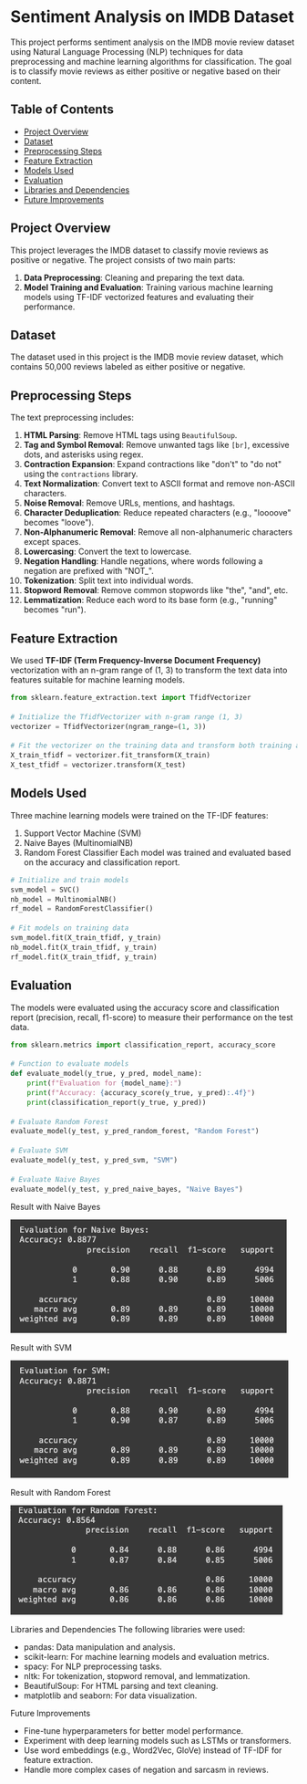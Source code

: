 # Sentiment Analysis on IMDB Dataset

This project performs sentiment analysis on the IMDB movie review dataset using Natural Language Processing (NLP) techniques for data preprocessing and machine learning algorithms for classification. The goal is to classify movie reviews as either positive or negative based on their content.

## Table of Contents
- [Project Overview](#project-overview)
- [Dataset](#dataset)
- [Preprocessing Steps](#preprocessing-steps)
- [Feature Extraction](#feature-extraction)
- [Models Used](#models-used)
- [Evaluation](#evaluation)
- [Libraries and Dependencies](#libraries-and-dependencies)
- [Future Improvements](#future-improvements)

## Project Overview
This project leverages the IMDB dataset to classify movie reviews as positive or negative. The project consists of two main parts:
1. **Data Preprocessing**: Cleaning and preparing the text data.
2. **Model Training and Evaluation**: Training various machine learning models using TF-IDF vectorized features and evaluating their performance.

## Dataset
The dataset used in this project is the IMDB movie review dataset, which contains 50,000 reviews labeled as either positive or negative.

## Preprocessing Steps

The text preprocessing includes:

1. **HTML Parsing**: Remove HTML tags using `BeautifulSoup`.
2. **Tag and Symbol Removal**: Remove unwanted tags like `[br]`, excessive dots, and asterisks using regex.
3. **Contraction Expansion**: Expand contractions like "don't" to "do not" using the `contractions` library.
4. **Text Normalization**: Convert text to ASCII format and remove non-ASCII characters.
5. **Noise Removal**: Remove URLs, mentions, and hashtags.
6. **Character Deduplication**: Reduce repeated characters (e.g., "loooove" becomes "loove").
7. **Non-Alphanumeric Removal**: Remove all non-alphanumeric characters except spaces.
8. **Lowercasing**: Convert the text to lowercase.
9. **Negation Handling**: Handle negations, where words following a negation are prefixed with "NOT_".
10. **Tokenization**: Split text into individual words.
11. **Stopword Removal**: Remove common stopwords like "the", "and", etc.
12. **Lemmatization**: Reduce each word to its base form (e.g., "running" becomes "run").

## Feature Extraction

We used **TF-IDF (Term Frequency-Inverse Document Frequency)** vectorization with an n-gram range of (1, 3) to transform the text data into features suitable for machine learning models.

```python
from sklearn.feature_extraction.text import TfidfVectorizer

# Initialize the TfidfVectorizer with n-gram range (1, 3)
vectorizer = TfidfVectorizer(ngram_range=(1, 3))

# Fit the vectorizer on the training data and transform both training and test data
X_train_tfidf = vectorizer.fit_transform(X_train)
X_test_tfidf = vectorizer.transform(X_test)
```
## Models Used
Three machine learning models were trained on the TF-IDF features:

1. Support Vector Machine (SVM)
2. Naive Bayes (MultinomialNB)
3. Random Forest Classifier
Each model was trained and evaluated based on the accuracy and classification report.
```python
# Initialize and train models
svm_model = SVC()
nb_model = MultinomialNB()
rf_model = RandomForestClassifier()

# Fit models on training data
svm_model.fit(X_train_tfidf, y_train)
nb_model.fit(X_train_tfidf, y_train)
rf_model.fit(X_train_tfidf, y_train)
```
## Evaluation
The models were evaluated using the accuracy score and classification report (precision, recall, f1-score) to measure their performance on the test data.
```python
from sklearn.metrics import classification_report, accuracy_score

# Function to evaluate models
def evaluate_model(y_true, y_pred, model_name):
    print(f"Evaluation for {model_name}:")
    print(f"Accuracy: {accuracy_score(y_true, y_pred):.4f}")
    print(classification_report(y_true, y_pred))

# Evaluate Random Forest
evaluate_model(y_test, y_pred_random_forest, "Random Forest")

# Evaluate SVM
evaluate_model(y_test, y_pred_svm, "SVM")

# Evaluate Naive Bayes
evaluate_model(y_test, y_pred_naive_bayes, "Naive Bayes")
```
Result with Naive Bayes  

![NaiveBayes](NaiveBayes-result.png)


Result with SVM

![SVM](SVM-result.png)


Result with Random Forest

![RF](RF-result.png)

Libraries and Dependencies
The following libraries were used:

- pandas: Data manipulation and analysis.
- scikit-learn: For machine learning models and evaluation metrics.
- spacy: For NLP preprocessing tasks.
- nltk: For tokenization, stopword removal, and lemmatization.
- BeautifulSoup: For HTML parsing and text cleaning.
- matplotlib and seaborn: For data visualization.

Future Improvements
- Fine-tune hyperparameters for better model performance.
- Experiment with deep learning models such as LSTMs or transformers.
- Use word embeddings (e.g., Word2Vec, GloVe) instead of TF-IDF for feature extraction.
- Handle more complex cases of negation and sarcasm in reviews.
